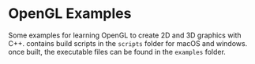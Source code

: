 # OpenGL Examples

Some examples for learning OpenGL to create 2D and 3D graphics with C++.  contains build scripts in the `scripts` folder for macOS and windows.  once built, the executable files can be found in the `examples` folder.